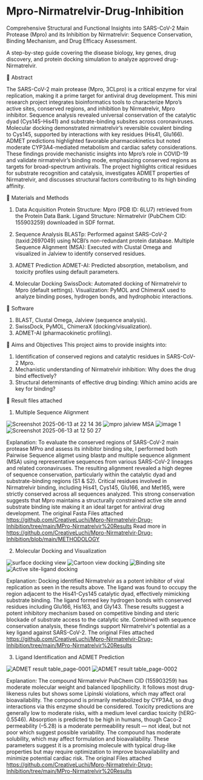 # Mpro-Nirmatrelvir-Drug-Inhibition

Comprehensive Structural and Functional Insights into SARS-CoV-2 Main Protease (Mpro) and its Inhibition by Nirmatrelvir: Sequence Conservation, Binding Mechanism, and Drug Efficacy Assessment.

A step-by-step guide covering the disease biology, key genes, drug discovery, and protein docking simulation to analyze approved drug- Nirmatrelvir.

🎯 Abstract

The SARS-CoV-2 main protease (Mpro, 3CLpro) is a critical enzyme for viral replication, making it a prime target for antiviral drug development. This mini research project integrates bioinformatics tools to characterize Mpro’s active sites, conserved regions, and inhibition by Nirmatrelvir, Mpro inhibitor. Sequence analysis revealed universal conservation of the catalytic dyad (Cys145-His41) and substrate-binding subsites across coronaviruses. Molecular docking demonstrated nirmatrelvir’s reversible covalent binding to Cys145, supported by interactions with key residues (His41, Glu166). ADMET predictions highlighted favorable pharmacokinetics but noted moderate CYP3A4-mediated metabolism and cardiac safety considerations. These findings provide mechanistic insights into Mpro’s role in COVID-19 and validate nirmatrelvir’s binding mode, emphasizing conserved regions as targets for broad-spectrum antivirals. The project highlights critical residues for substrate recognition and catalysis, investigates ADMET properties of Nirmatrelvir, and discusses structural factors contributing to its high binding affinity.


🎯 Materials and Methods
1. Data Acquisition
Protein Structure: Mpro (PDB ID: 6LU7) retrieved from the Protein Data Bank.
Ligand Structure: Nirmatrelvir (PubChem CID: 155903259) downloaded in SDF format.

2. Sequence Analysis
BLASTp: Performed against SARS-CoV-2 (taxid:2697049) using NCBI’s non-redundant protein database.
Multiple Sequence Alignment (MSA): Executed with Clustal Omega and visualized in Jalview to identify conserved residues.

3. ADMET Prediction
ADMET-AI: Predicted absorption, metabolism, and toxicity profiles using default parameters.

4. Molecular Docking
SwissDock: Automated docking of Nirmatrelvir to Mpro (default settings).
Visualization: PyMOL and ChimeraX used to analyze binding poses, hydrogen bonds, and hydrophobic interactions.

🎯 Software
1. BLAST, Clustal Omega, Jalview (sequence analysis).
2. SwissDock, PyMOL, ChimeraX (docking/visualization).
3. ADMET-AI (pharmacokinetic profiling).

🎯 Aims and Objectives This project aims to provide insights into:
1. Identification of conserved regions and catalytic residues in SARS-CoV-2 Mpro.
2. Mechanistic understanding of Nirmatrelvir inhibition: Why does the drug bind effectively?
3. Structural determinants of effective drug binding: Which amino acids are key for binding?

🎯 Result files attached

1. Multiple Sequence Alignment
   
![Screenshot 2025-06-13 at 22 14 36](https://github.com/user-attachments/assets/9a8a71a1-1af3-4055-a38a-59129a010627)
![mpro jalview MSA](https://github.com/user-attachments/assets/3003ae37-38b8-4998-8da0-278f7848d2fc)
![image 1](https://github.com/user-attachments/assets/fc5eddb0-5060-4c53-bbeb-715823a52756)
![Screenshot 2025-06-13 at 12 50 27](https://github.com/user-attachments/assets/d79ce590-75df-4179-9adc-ab6b2bda3a7a)

Explanation: To evaluate the conserved regions of SARS-CoV-2 main protease MPro and assess its inhibitor binding site, I performed both Pairwise Sequence aligmet using blastp and multiple sequence alignment (MSA) using representative sequences from various SARS-CoV-2 lineages and related coronaviruses. The resulting alignment revealed a high degree of sequence conservation, particularly within the catalytic dyad and substrate-binding regions (S1 & S2). Critical residues involved in Nirmatrelvir binding, including His41, Cys145, Glu166, and Met165, were strictly conserved across all sequences analyzed. This strong conservation suggests that Mpro maintains a structurally constrained active site annd substrate binding iste making it an ideal target for antiviral drug development. The original Fasta Files attached https://github.com/CreativeLuchi/Mpro-Nirmatrelvir-Drug-Inhibition/tree/main/MPro-Nirmatrelvir%20Results
Read more in https://github.com/CreativeLuchi/Mpro-Nirmatrelvir-Drug-Inhibition/blob/main/METHODOLOGY



2. Molecular Docking and Visualization

![surface docking view](https://github.com/user-attachments/assets/ceb0fd14-56f7-4cd2-b63d-f146a3cba00d)
![Cartoon view docking](https://github.com/user-attachments/assets/dc49c08f-0a88-40fb-90b4-ac015d6bf3f7)
![Binding site](https://github.com/user-attachments/assets/27af2034-f27b-485c-9c80-e3d0d23a9dd8)
![Active site-ligand docking](https://github.com/user-attachments/assets/5ac4d0a3-cf4b-4366-85ed-39eb599357d6)

Explanation: Docking identified Nirmatrelvir as a potent inhibitor of viral replication as seen in the results above. The ligand was found to occupy the region adjacent to the His41-Cys145 catalytic dyad, effectively mimicking substrate binding. The ligand formed key hydrogen bonds with conserved residues including Glu166, His163, and Gly143. These results suggest a potent inhibitory mechanism based on competitive binding and steric blockade of substrate access to the catalytic site. Combined with sequence conservation analysis, these findings support Nirmatrelvir's potential as a key ligand against SARS-CoV-2. The original Files attached https://github.com/CreativeLuchi/Mpro-Nirmatrelvir-Drug-Inhibition/tree/main/MPro-Nirmatrelvir%20Results



3. Ligand Identification and ADMET Prediction

![ADMET result table_page-0001](https://github.com/user-attachments/assets/cb609f8a-9686-466f-bf3a-f90cb77affda)
![ADMET result table_page-0002](https://github.com/user-attachments/assets/4eaf43af-9e85-44fe-bce3-feacb10b06d5)


Explanation: The compound Nirmatrelvir PubChem CID (155903259) has moderate molecular weight and balanced lipophilicity. It follows most drug-likeness rules but shows some Lipinski violations, which may affect oral bioavailability. The compound is primarily metabolized by CYP3A4, so drug interactions via this enzyme should be considered. Toxicity predictions are generally low to moderate risks, with a medium level cardiac toxicity (hERG- 0.5546). Absorption is predicted to be high in humans, though Caco-2 permeability (–5.28) is a moderate permeability result — not ideal, but not poor which suggest possible variability. The compound has moderate solubility, which may affect formulation and bioavailability. These parameters suggest it is a promising molecule with typical drug-like properties but may require optimization to improve bioavailability and minimize potential cardiac risk. The original Files attached https://github.com/CreativeLuchi/Mpro-Nirmatrelvir-Drug-Inhibition/tree/main/MPro-Nirmatrelvir%20Results






   

